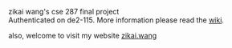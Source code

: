 zikai wang's cse 287 final project    
Authenticated on de2-115. More information please read the [wiki](https://github.com/ZikaiWang/287/wiki).     


also, welcome to visit my website [zikai.wang](https://zikai.wang/)    
